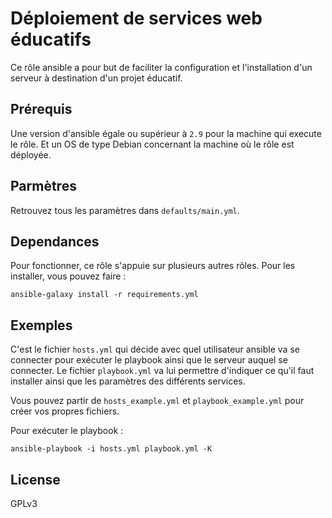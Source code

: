 # Déploiement de services web éducatifs

Ce rôle ansible a pour but de faciliter la configuration et l'installation d'un serveur à destination d'un projet éducatif.

## Prérequis

Une version d'ansible égale ou supérieur à `2.9` pour la machine qui execute le rôle. Et un OS de type Debian concernant la machine où le rôle est déployée.

## Parmètres

Retrouvez tous les paramètres dans `defaults/main.yml`.

## Dependances

Pour fonctionner, ce rôle s'appuie sur plusieurs autres rôles. Pour les installer, vous pouvez faire :
```
ansible-galaxy install -r requirements.yml
```

## Exemples

C'est le fichier `hosts.yml` qui décide avec quel utilisateur ansible va se connecter pour exécuter le playbook
ainsi que le serveur auquel se connecter. Le fichier `playbook.yml` va lui permettre d'indiquer ce qu'il faut
installer ainsi que les paramètres des différents services.

Vous pouvez partir de `hosts_example.yml` et `playbook_example.yml` pour créer vos propres fichiers.

Pour exécuter le playbook :

```
ansible-playbook -i hosts.yml playbook.yml -K
```

## License

GPLv3
